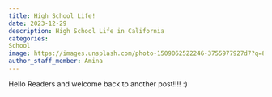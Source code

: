 ```yaml
---
title: High School Life!
date: 2023-12-29
description: High School Life in California
categories:
School
image: https://images.unsplash.com/photo-1509062522246-3755977927d7?q=80&w=1000&auto=format&fit=crop&ixlib=rb-4.0.3&ixid=M3wxMjA3fDB8MHxzZWFyY2h8Mnx8aGlnaCUyMHNjaG9vbCUyMHN0dWRlbnR8ZW58MHx8MHx8fDA%3D
author_staff_member: Amina
---
```


 Hello Readers and welcome back to another post!!!! :)

 